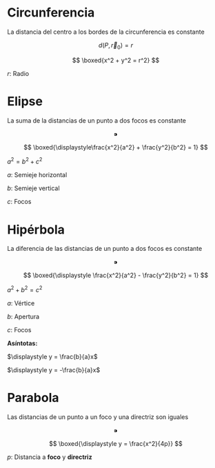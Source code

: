 # Circunferencia

La distancia del centro a los bordes de la circunferencia es constante

$$
d(P, \vec r_0) = r
$$

$$
\boxed{x^2 + y^2 = r^2}
$$

$r$: Radio

# Elipse

La suma de la distancias de un punto a dos focos es constante 

$$
⁍
$$

$$
\boxed{\displaystyle\frac{x^2}{a^2} + \frac{y^2}{b^2} = 1}
$$

$a^2 = b^2 + c^2$

$a$: Semieje horizontal

$b$: Semieje vertical

$c$: Focos

# Hipérbola

La diferencia de las distancias de un punto a dos focos es constante

$$
⁍
$$

$$
\boxed{\displaystyle \frac{x^2}{a^2} - \frac{y^2}{b^2} = 1}
$$

$a^2 + b^2 = c^2$

$a$: Vértice

$b$: Apertura

$c$: Focos

**Asíntotas:**

$\displaystyle y = \frac{b}{a}x$

$\displaystyle y = -\frac{b}{a}x$

# Parabola

Las distancias de un punto a un foco y una directriz son iguales

$$
⁍
$$

$$
\boxed{\displaystyle y = \frac{x^2}{4p}}
$$

$p$: Distancia a **foco** y **directriz**